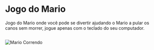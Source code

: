 # Jogo do Mario
Jogo do Mario onde você pode se divertir ajudando o Mario a pular os canos sem morrer, jogue apenas com o teclado do seu computador.
##

![Mario Correndo](https://user-images.githubusercontent.com/79214802/192171546-06e7c793-9513-4b45-af70-827b3c037706.jpg)
